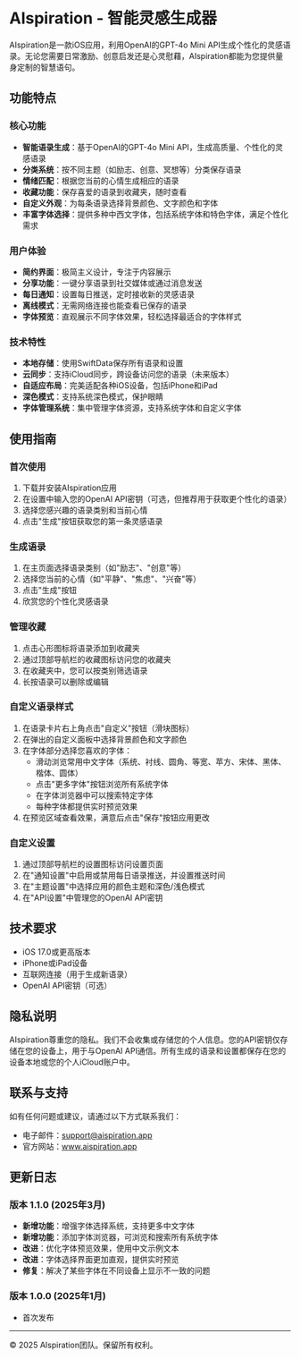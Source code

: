 # AIspiration - 智能灵感生成器

AIspiration是一款iOS应用，利用OpenAI的GPT-4o Mini API生成个性化的灵感语录。无论您需要日常激励、创意启发还是心灵慰藉，AIspiration都能为您提供量身定制的智慧语句。

## 功能特点

### 核心功能
- **智能语录生成**：基于OpenAI的GPT-4o Mini API，生成高质量、个性化的灵感语录
- **分类系统**：按不同主题（如励志、创意、冥想等）分类保存语录
- **情绪匹配**：根据您当前的心情生成相应的语录
- **收藏功能**：保存喜爱的语录到收藏夹，随时查看
- **自定义外观**：为每条语录选择背景颜色、文字颜色和字体
- **丰富字体选择**：提供多种中西文字体，包括系统字体和特色字体，满足个性化需求

### 用户体验
- **简约界面**：极简主义设计，专注于内容展示
- **分享功能**：一键分享语录到社交媒体或通过消息发送
- **每日通知**：设置每日推送，定时接收新的灵感语录
- **离线模式**：无需网络连接也能查看已保存的语录
- **字体预览**：直观展示不同字体效果，轻松选择最适合的字体样式

### 技术特性
- **本地存储**：使用SwiftData保存所有语录和设置
- **云同步**：支持iCloud同步，跨设备访问您的语录（未来版本）
- **自适应布局**：完美适配各种iOS设备，包括iPhone和iPad
- **深色模式**：支持系统深色模式，保护眼睛
- **字体管理系统**：集中管理字体资源，支持系统字体和自定义字体

## 使用指南

### 首次使用
1. 下载并安装AIspiration应用
2. 在设置中输入您的OpenAI API密钥（可选，但推荐用于获取更个性化的语录）
3. 选择您感兴趣的语录类别和当前心情
4. 点击"生成"按钮获取您的第一条灵感语录

### 生成语录
1. 在主页面选择语录类别（如"励志"、"创意"等）
2. 选择您当前的心情（如"平静"、"焦虑"、"兴奋"等）
3. 点击"生成"按钮
4. 欣赏您的个性化灵感语录

### 管理收藏
1. 点击心形图标将语录添加到收藏夹
2. 通过顶部导航栏的收藏图标访问您的收藏夹
3. 在收藏夹中，您可以按类别筛选语录
4. 长按语录可以删除或编辑

### 自定义语录样式
1. 在语录卡片右上角点击"自定义"按钮（滑块图标）
2. 在弹出的自定义面板中选择背景颜色和文字颜色
3. 在字体部分选择您喜欢的字体：
   - 滑动浏览常用中文字体（系统、衬线、圆角、等宽、苹方、宋体、黑体、楷体、圆体）
   - 点击"更多字体"按钮浏览所有系统字体
   - 在字体浏览器中可以搜索特定字体
   - 每种字体都提供实时预览效果
4. 在预览区域查看效果，满意后点击"保存"按钮应用更改

### 自定义设置
1. 通过顶部导航栏的设置图标访问设置页面
2. 在"通知设置"中启用或禁用每日语录推送，并设置推送时间
3. 在"主题设置"中选择应用的颜色主题和深色/浅色模式
4. 在"API设置"中管理您的OpenAI API密钥

## 技术要求
- iOS 17.0或更高版本
- iPhone或iPad设备
- 互联网连接（用于生成新语录）
- OpenAI API密钥（可选）

## 隐私说明
AIspiration尊重您的隐私。我们不会收集或存储您的个人信息。您的API密钥仅存储在您的设备上，用于与OpenAI API通信。所有生成的语录和设置都保存在您的设备本地或您的个人iCloud账户中。

## 联系与支持
如有任何问题或建议，请通过以下方式联系我们：
- 电子邮件：support@aispiration.app
- 官方网站：www.aispiration.app

## 更新日志

### 版本 1.1.0 (2025年3月)
- **新增功能**：增强字体选择系统，支持更多中文字体
- **新增功能**：添加字体浏览器，可浏览和搜索所有系统字体
- **改进**：优化字体预览效果，使用中文示例文本
- **改进**：字体选择界面更加直观，提供实时预览
- **修复**：解决了某些字体在不同设备上显示不一致的问题

### 版本 1.0.0 (2025年1月)
- 首次发布

---

© 2025 AIspiration团队。保留所有权利。 